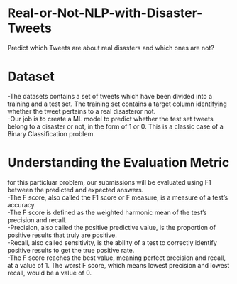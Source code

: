 # Real-or-Not-NLP-with-Disaster-Tweets
Predict which Tweets are about real disasters and which ones are not?
# Dataset
-The datasets contains a set of tweets which have been divided into a training and a test set. The training set contains a target column identifying whether the tweet pertains to a real disasteror not.\
-Our job is to create a ML model to predict whether the test set tweets belong to a disaster or not, in the form of 1 or 0. This is a     classic case of a Binary Classification problem.
# Understanding the Evaluation Metric
for this particluar problem, our submissions will be evaluated using F1 between the predicted and expected answers.\
-The F score, also called the F1 score or F measure, is a measure of a test’s accuracy.\
-The F score is defined as the weighted harmonic mean of the test’s precision and recall.\
-Precision, also called the positive predictive value, is the proportion of positive results that truly are positive.\
-Recall, also called sensitivity, is the ability of a test to correctly identify positive results to get the true positive rate.\
-The F score reaches the best value, meaning perfect precision and recall, at a value of 1. The worst F score, which means lowest precision and lowest recall, would be a value of 0.

